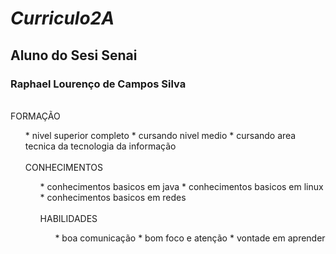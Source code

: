 # <i> Curriculo2A </i>
## Aluno do Sesi Senai
### <b> Raphael Lourenço de Campos Silva </b>

<br />
FORMAÇÃO <ol>
* nivel superior completo
* cursando nivel medio 
* cursando area tecnica da tecnologia da informação 
<br />

<br />
CONHECIMENTOS
<ol>
* conhecimentos basicos em java
* conhecimentos basicos em linux
* conhecimentos basicos em redes
<br />

<br />
HABILIDADES 
<ol>
* boa comunicação 
* bom foco e atenção 
* vontade em aprender 
<br />

